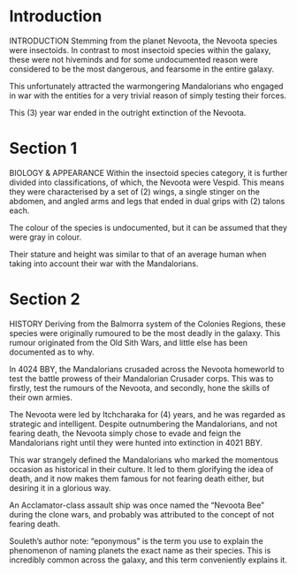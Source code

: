 # Introduction

INTRODUCTION
Stemming from the planet Nevoota, the Nevoota species were insectoids.
In contrast to most insectoid species within the galaxy, these were not hiveminds and for some undocumented reason were considered to be the most dangerous, and fearsome in the entire galaxy.

This unfortunately attracted the warmongering Mandalorians who engaged in war with the entities for a very trivial reason of simply testing their forces.

This (3) year war ended in the outright extinction of the Nevoota.

# Section 1

BIOLOGY & APPEARANCE
Within the insectoid species category, it is further divided into classifications, of which, the Nevoota were Vespid.
This means they were characterised by a set of (2) wings, a single stinger on the abdomen, and angled arms and legs that ended in dual grips with (2) talons each.

The colour of the species is undocumented, but it can be assumed that they were gray in colour.

Their stature and height was similar to that of an average human when taking into account their war with the Mandalorians.

# Section 2

HISTORY
Deriving from the Balmorra system of the Colonies Regions, these species were originally rumoured to be the most deadly in the galaxy.
This rumour originated from the Old Sith Wars, and little else has been documented as to why.

In 4024 BBY, the Mandalorians crusaded across the Nevoota homeworld to test the battle prowess of their Mandalorian Crusader corps.
This was to firstly, test the rumours of the Nevoota, and secondly, hone the skills of their own armies.

The Nevoota were led by Itchcharaka for (4) years, and he was regarded as strategic and intelligent.
Despite outnumbering the Mandalorians, and not fearing death, the Nevoota simply chose to evade and feign the Mandalorians right until they were hunted into extinction in 4021 BBY.

This war strangely defined the Mandalorians who marked the momentous occasion as historical in their culture.
It led to them glorifying the idea of death, and it now makes them famous for not fearing death either, but desiring it in a glorious way.

An Acclamator-class assault ship was once named the “Nevoota Bee” during the clone wars, and probably was attributed to the concept of not fearing death.

Souleth’s author note: “eponymous” is the term you use to explain the phenomenon of naming planets the exact name as their species.
This is incredibly common across the galaxy, and this term conveniently explains it.
